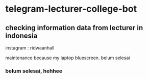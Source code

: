 # telegram-lecturer-college-bot
## checking information data from lecturer in indonesia
instagram : ridwaanhall

maintenance because my laptop bluescreen. belum selesai

### belum selesai, hehhee
